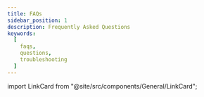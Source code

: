 ```yaml
---
title: FAQs
sidebar_position: 1
description: Frequently Asked Questions
keywords:
  [
    faqs,
    questions,
    troubleshooting
  ]
---
```


import LinkCard from "@site/src/components/General/LinkCard";

<LinkCard
	title="Installation and Updates"
  url="/sdk/faqs/installation_updates"
  description="How to install or update the SDK"
  type="sdk"
/>
<LinkCard
	title="Import errors"
  url="/sdk/faqs/import_errors"
  description="Issues at the time of importing new modules"
  type="sdk"
/>
<LinkCard
	title="General Operation"
  url="/sdk/faqs/general_operation"
  description="Generic operations when using the terminal"
  type="sdk"
/>
<LinkCard
	title="Data and Sources"
  url="/sdk/faqs/data_sources"
  description="How does the data access works"
  type="sdk"
/>
<LinkCard
	title="Bugs, Support and Feedback"
  url="/sdk/faqs/bugs_support_feedback"
  description="Common bugs and support/feedback channels"
  type="sdk"
/>
<LinkCard
	title="Developer Issues"
  url="/sdk/faqs/developer_issues"
  description="Common developer issues"
  type="sdk"
/>
